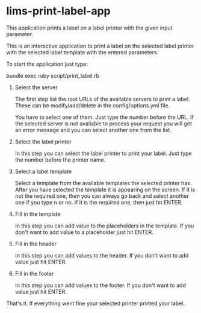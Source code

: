 lims-print-label-app
====================

This application prints a label on a label printer with the given input parameter.

This is an interactive application to print a label on the selected label printer
with the selected label template with the entered parameters.

To start the application just type:

bundle exec ruby script/print_label.rb

1. Select the server
    
    The first step list the root URLs of the available servers to print a label.
These can be modify/add/delete in the config/options.yml file.
    
    You have to select one of them. Just type the number before the URL.
If the selected server is not available to process your request you will get
an error message and you can select another one from the list.

2. Select the label printer

    In this step you can select the label printer to print your label.
Just type the number before the printer name.

3. Select a label template

    Select a template from the available templates the selected printer has.
After you have selected the template it is appearing on the screen.
If it is not the required one, then you can always go back and select another
one if you type n or no. If it is the required one, then just hit ENTER.

4. Fill in the template

    In this step you can add value to the placeholders in the template.
If you don't want to add value to a placeholder just hit ENTER.

5. Fill in the header

    In this step you can add values to the header.
If you don't want to add value just hit ENTER.

6. Fill in the footer

    In this step you can add values to the footer.
If you don't want to add value just hit ENTER.

That's it.
If everything went fine your selected printer printed your label.
